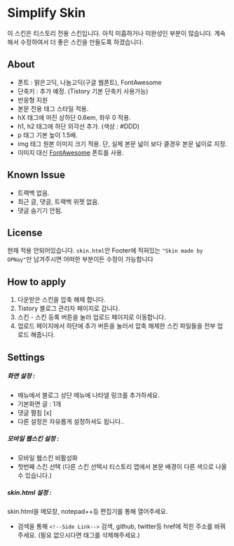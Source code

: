 # Simplify Skin
이 스킨은 티스토리 전용 스킨입니다.
아직 미흡하거나 미완성인 부분이 많습니다. 계속해서 수정하여서 더 좋은 스킨을 만들도록 하겠습니다.

## About
- 폰트 :  맑은고딕, 나눔고딕(구글 웹폰트), FontAwesome
- 단축키 : 추가 예정. (Tistory 기본 단축키 사용가능)
- 반응형 지원
- 본문 전용 태그 스타일 적용.
 - hX 태그에 마진 상하단 0.6em, 좌우 0 적용.
 - h1, h2 태그에 하단 외각선 추가. (색상 : #DDD)
 - p 태그 기본 높이 1.5배.
 - img 태그 원본 이미지 크기 적용. 단, 실제 본문 넓이 보다 클경우 본문 넓이로 지정.
- 이미지 대신 [FontAwesome](http://fortawesome.github.io/Font-Awesome/) 폰트를 사용.

## Known Issue
- 트랙백 없음.
- 최근 글, 댓글, 트랙백 위젯 없음.
- 댓글 숨기기 안됨.

## License
현재 적용 안되어있습니다.
`skin.html`안 Footer에 적혀있는 `"Skin made by OPNay"`만 남겨주시면 어떠한 부분이든 수정이 가능합니다

## How to apply
1. 다운받은 스킨을 압축 해제 합니다.
2. Tistory 블로그 관리자 페이지로 갑니다.
3. 스킨 - 스킨 등록 버튼을 눌러 업로드 페이지로 이동합니다.
4. 업로드 페이지에서 하단에 추가 버튼을 눌러서 압축 해제한 스킨 파일들을 전부 업로드 해줍니다. 

## Settings

##### 화면 설정 :
- 메뉴에서 블로그 상단 메뉴에 나타낼 링크를 추가하세요.
- 기본화면 글 : 1개
- 댓글 펼침 [x]
- 다른 설정은 자유롭게 설정하셔도 됩니다..

##### 모바일 웹스킨 설정 :
- 모바일 웹스킨 비활성화
- 첫번째 스킨 선택
  (다른 스킨 선택시 티스토리 앱에서 본문 배경이 다른 색으로 나올수 있습니다.)

##### skin.html 설정 :
skin.html을 메모장, notepad++등 편집기를 통해 열어주세요.
- 검색을 통해 `<!--Side Link-->` 검색, github, twitter등 href에 적힌 주소를 바꿔주세요.
  (필요 없으시다면 <a>태그를 삭제해주세요.)

